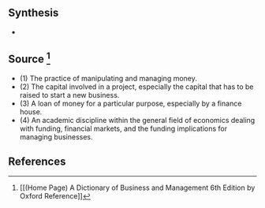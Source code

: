 ## Synthesis
- 
## Source [^1]
- (1) The practice of manipulating and managing money. 
- (2) The capital involved in a project, especially the capital that has to be raised to start a new business. 
- (3) A loan of money for a particular purpose, especially by a finance house. 
- (4) An academic discipline within the general field of economics dealing with funding, financial markets, and the funding implications for managing businesses.
## References

[^1]: [[(Home Page) A Dictionary of Business and Management 6th Edition by Oxford Reference]]